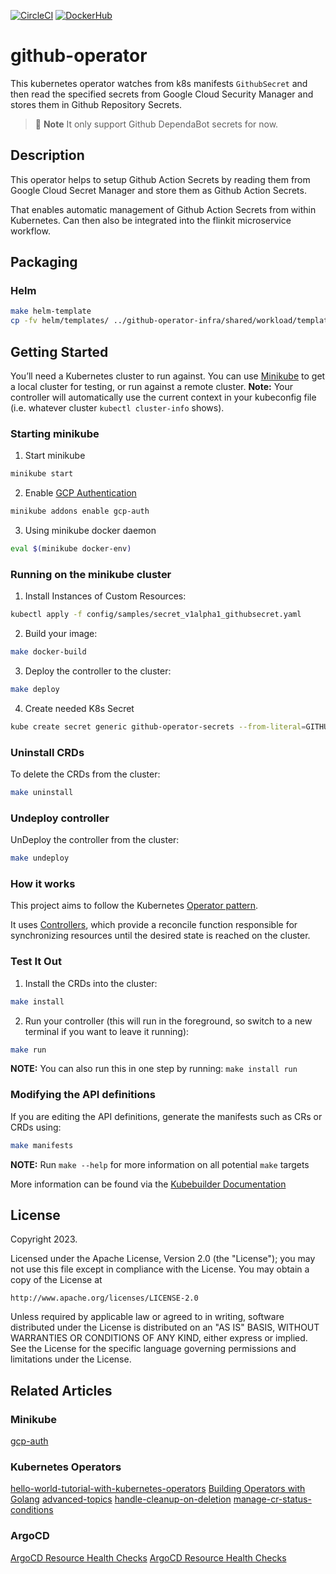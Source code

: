 [![CircleCI](https://circleci.com/gh/fr123k/github-operator/tree/master.svg?style=svg)](https://circleci.com/gh/fr123k/github-operator/tree/master)
[![DockerHub](https://img.shields.io/badge/dockerhub-fr123k%2Fgithub--operator-blue?style=plastic
)](https://hub.docker.com/r/fr123k/github-operator)
# github-operator

This kubernetes operator watches from k8s manifests `GithubSecret` and then read the specified secrets from
Google Cloud Security Manager and stores them in Github Repository Secrets.

> 📔 **Note**
> It only support Github DependaBot secrets for now.

## Description

This operator helps to setup Github Action Secrets by reading them from Google Cloud Secret Manager and store them as
Github Action Secrets.

That enables automatic management of Github Action Secrets from within Kubernetes. Can then also be integrated into the flinkit microservice workflow.

## Packaging

### Helm

```sh
make helm-template
cp -fv helm/templates/ ../github-operator-infra/shared/workload/templates/
```

## Getting Started

You’ll need a Kubernetes cluster to run against. You can use [Minikube](https://minikube.sigs.k8s.io/docs/start/) to get a local cluster for testing, or run against a remote cluster.
**Note:** Your controller will automatically use the current context in your kubeconfig file (i.e. whatever cluster `kubectl cluster-info` shows).

### Starting minikube

1. Start minikube
```sh
minikube start
```

2. Enable [GCP Authentication](https://minikube.sigs.k8s.io/docs/handbook/addons/gcp-auth/)
```sh
minikube addons enable gcp-auth
```

3. Using minikube docker daemon
```sh
eval $(minikube docker-env)
```

### Running on the minikube cluster

1. Install Instances of Custom Resources:

```sh
kubectl apply -f config/samples/secret_v1alpha1_githubsecret.yaml
```

2. Build your image:

```sh
make docker-build
```

3. Deploy the controller to the cluster:

```sh
make deploy
```

4. Create needed K8s Secret
```sh
kube create secret generic github-operator-secrets --from-literal=GITHUB_TOKEN=insert_the_token_here
```

### Uninstall CRDs
To delete the CRDs from the cluster:

```sh
make uninstall
```

### Undeploy controller
UnDeploy the controller from the cluster:

```sh
make undeploy
```

### How it works
This project aims to follow the Kubernetes [Operator pattern](https://kubernetes.io/docs/concepts/extend-kubernetes/operator/).

It uses [Controllers](https://kubernetes.io/docs/concepts/architecture/controller/),
which provide a reconcile function responsible for synchronizing resources until the desired state is reached on the cluster.

### Test It Out
1. Install the CRDs into the cluster:

```sh
make install
```

2. Run your controller (this will run in the foreground, so switch to a new terminal if you want to leave it running):

```sh
make run
```

**NOTE:** You can also run this in one step by running: `make install run`

### Modifying the API definitions
If you are editing the API definitions, generate the manifests such as CRs or CRDs using:

```sh
make manifests
```

**NOTE:** Run `make --help` for more information on all potential `make` targets

More information can be found via the [Kubebuilder Documentation](https://book.kubebuilder.io/introduction.html)

## License

Copyright 2023.

Licensed under the Apache License, Version 2.0 (the "License");
you may not use this file except in compliance with the License.
You may obtain a copy of the License at

    http://www.apache.org/licenses/LICENSE-2.0

Unless required by applicable law or agreed to in writing, software
distributed under the License is distributed on an "AS IS" BASIS,
WITHOUT WARRANTIES OR CONDITIONS OF ANY KIND, either express or implied.
See the License for the specific language governing permissions and
limitations under the License.

## Related Articles

### Minikube

[gcp-auth](https://www.zhaowenyu.com/minikube-doc/addons/gcp-auth.html)

### Kubernetes Operators

[hello-world-tutorial-with-kubernetes-operators](https://developers.redhat.com/blog/2020/08/21/hello-world-tutorial-with-kubernetes-operators)
[Building Operators with Golang](https://sdk.operatorframework.io/docs/building-operators/golang/)
[advanced-topics](https://sdk.operatorframework.io/docs/building-operators/golang/advanced-topics/)
[handle-cleanup-on-deletion](https://sdk.operatorframework.io/docs/building-operators/golang/advanced-topics/#handle-cleanup-on-deletion)
[manage-cr-status-conditions](https://sdk.operatorframework.io/docs/building-operators/golang/advanced-topics/#manage-cr-status-conditions)

### ArgoCD

[ArgoCD Resource Health Checks](https://argo-cd.readthedocs.io/en/stable/operator-manual/health/#way-1-define-a-custom-health-check-in-argocd-cm-configmap)
[ArgoCD Resource Health Checks](https://argo-cd.readthedocs.io/en/stable/operator-manual/health/)
